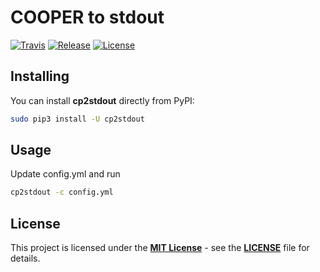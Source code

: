 # COOPER to stdout

[![Travis](https://img.shields.io/travis/hardwario/cp2stdout/master.svg)](https://travis-ci.org/hardwario/cp2stdout)
[![Release](https://img.shields.io/github/release/hardwario/cp2stdout.svg)](https://github.com/hardwario/cp2stdout/releases)
[![License](https://img.shields.io/github/license/hardwario/cp2stdout.svg)](https://github.com/hardwario/cp2stdout/blob/master/LICENSE)

## Installing

You can install **cp2stdout** directly from PyPI:

```sh
sudo pip3 install -U cp2stdout
```

## Usage

Update config.yml and run

```sh
cp2stdout -c config.yml
```

## License

This project is licensed under the [**MIT License**](https://opensource.org/licenses/MIT/) - see the [**LICENSE**](LICENSE) file for details.
